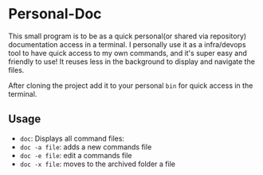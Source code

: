 # Personal-Doc

This small program is to be as a quick personal(or shared via repository) documentation access in a terminal.
I personally use it as a infra/devops tool to have quick access to my own commands, and it's super easy and friendly to use! It reuses less in the background to display and navigate the files.

After cloning the project add it to your personal ``bin`` for quick access in the terminal.

## Usage

* ``doc``: Displays all command files: 
* ``doc -a file``: adds a new commands file
* ``doc -e file``: edit a commands file
* ``doc -x file``: moves to the archived folder a file
